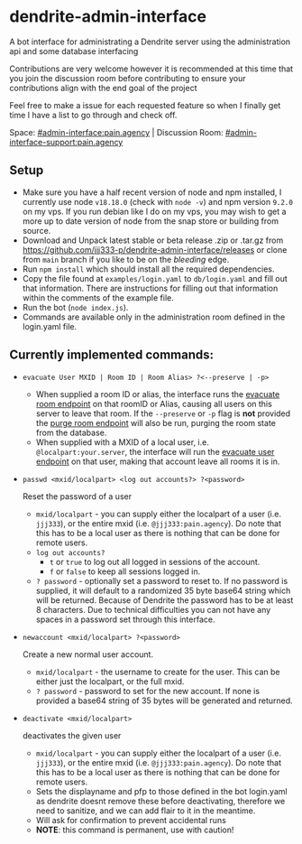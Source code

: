 # dendrite-admin-interface
A bot interface for administrating a Dendrite server using the administration api and some database interfacing

Contributions are very welcome however it is recommended  at this time that you join the discussion room before contributing to ensure your contributions align with the end goal of the project

Feel free to make a issue for each requested feature so when I finally get time I have a list to go through and check off.

Space: [#admin-interface:pain.agency](https://matrix.to/#/#admin-interface:pain.agency) | 
Discussion Room: [#admin-interface-support:pain.agency](https://matrix.to/#/%23admin-interface-support%3Apain.agency)

## Setup

- Make sure you have a half recent version of node and npm installed, I currently use node `v18.18.0` (check with `node -v`) and npm version `9.2.0` on my vps. If you run debian like I do on my vps, you may wish to get a more up to date version of node from the snap store or building from source.
- Download and Unpack latest stable or beta release .zip or .tar.gz from https://github.com/jjj333-p/dendrite-admin-interface/releases or clone from `main` branch if you like to be on the *bleeding* edge.
- Run `npm install` which should install all the required dependencies.
- Copy the file found at `examples/login.yaml` to `db/login.yaml` and fill out that information. There are instructions for filling out that information within the comments of the example file.
- Run the bot (`node index.js`).
- Commands are available only in the administration room defined in the login.yaml file.

## Currently implemented commands:

- `evacuate User MXID | Room ID | Room Alias> ?<--preserve | -p>` 
    
    - When supplied a room ID or alias, the interface runs the [evacuate room endpoint](https://matrix-org.github.io/dendrite/administration/adminapi#post-_dendriteadminevacuateroomroomid) on that roomID or Alias, causing all users on this server to leave that room. If the `--preserve` or `-p` flag is **not** provided the [purge room endpoint](https://matrix-org.github.io/dendrite/administration/adminapi#post-_dendriteadminpurgeroomroomid) will also be run, purging the room state from the database.
    - When supplied with a MXID of a local user, i.e. `@localpart:your.server`, the interface will run the [evacuate user endpoint](https://matrix-org.github.io/dendrite/administration/adminapi#post-_dendriteadminevacuateuseruserid) on that user, making that account leave all rooms it is in.

- `passwd <mxid/localpart> <log out accounts?> ?<password>`

    Reset the password of a user    
    - `mxid/localpart` - you can supply either the localpart of a user (i.e. `jjj333`), or the entire mxid (i.e. `@jjj333:pain.agency`). Do note that this has to be a local user as there is nothing that can be done for remote users.
    - `log out accounts?` 
        - `t` or `true` to log out all logged in sessions of the account.
        - `f` or `false` to keep all sessions logged in.
    - `? password` - optionally set a password to reset to. If no password is supplied, it will default to a randomized 35 byte base64 string which will be returned. Because of Dendrite the password has to be at least 8 characters. Due to technical difficulties you can not have any spaces in a password set through this interface.

- `newaccount <mxid/localpart> ?<password>`

    Create a new normal user account.
    - `mxid/localpart` - the username to create for the user. This can be either just the localpart, or the full mxid. 
    - `? password` - password to set for the new account. If none is provided a base64 string of 35 bytes will be generated and returned.

- `deactivate <mxid/localpart>`

    deactivates the given user
    - `mxid/localpart` - you can supply either the localpart of a user (i.e. `jjj333`), or the entire mxid (i.e. `@jjj333:pain.agency`). Do note that this has to be a local user as there is nothing that can be done for remote users.
    - Sets the displayname and pfp to those defined in the bot login.yaml as dendrite doesnt remove these before deactivating, therefore we need to sanitize, and we can add flair to it in the meantime.
    - Will ask for confirmation to prevent accidental runs
    - **NOTE**: this command is permanent, use with caution!